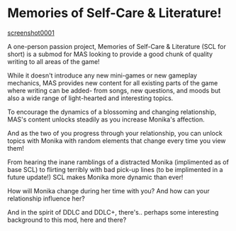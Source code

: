 # Memories of Self-Care & Literature!

[screenshot0001](https://user-images.githubusercontent.com/107741953/180131750-6adee482-420c-4eb2-af2b-c2e3d929f48a.jpeg)


A one-person passion project, Memories of Self-Care & Literature (SCL for short) is a submod for MAS looking to provide a good chunk of quality writing to all areas of the game!

While it doesn't introduce any new mini-games or new gameplay mechanics, MAS provides new content for all existing parts of the game where writing can be added- from songs, new questions, and moods but also a wide range of light-hearted and interesting topics.

To encourage the dynamics of a blossoming and changing relationship, MAS's content unlocks steadily as you increase Monika's affection.

And as the two of you progress through your relationship, you can unlock topics with Monika with random elements that change every time you view them!

From hearing the inane ramblings of a distracted Monika (implimented as of base SCL) to flirting terribly with bad pick-up lines (to be implimented in a future update!) SCL makes Monika more dynamic than ever!

How will Monika change during her time with you? And how can your relationship influence her? 

And in the spirit of DDLC and DDLC+, there's.. perhaps some interesting background to this mod, here and there?
